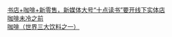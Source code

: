   
[书店+咖啡+新零售，新媒体大号“十点读书”要开线下实体店](http://www.dianyue.me/archives/202/u0oe8hpuql3weys3/)  
[咖啡未冷之前](http://www.dianyue.me/archives/973/yn3wtm4b6blaynli/)  
[咖啡（世界三大饮料之一）](http://www.dianyue.me/archives/780/8gt8sy1oedpe5se4/)